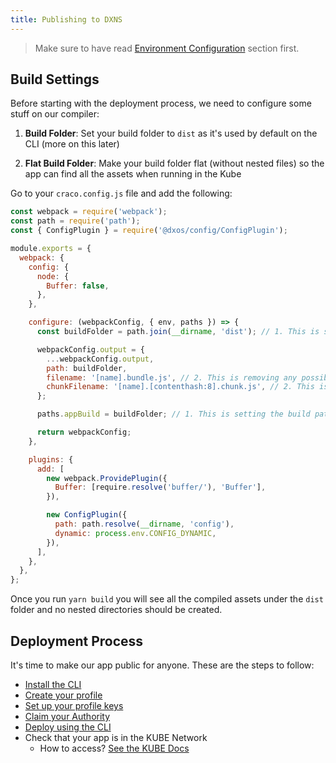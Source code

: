 ```yaml
---
title: Publishing to DXNS
---
```


> Make sure to have read [Environment Configuration](./configuration) section first.

## Build Settings

Before starting with the deployment process, we need to configure some stuff on our compiler:

1. **Build Folder**: Set your build folder to `dist` as it's used by default on the CLI (more on this later)

2. **Flat Build Folder**: Make your build folder flat (without nested files) so the app can find all the assets when running in the Kube

Go to your `craco.config.js` file and add the following:

```jsx:title=<root>/craco.config.js
const webpack = require('webpack');
const path = require('path');
const { ConfigPlugin } = require('@dxos/config/ConfigPlugin');

module.exports = {
  webpack: {
    config: {
      node: {
        Buffer: false,
      },
    },

    configure: (webpackConfig, { env, paths }) => {
      const buildFolder = path.join(__dirname, 'dist'); // 1. This is setting the build folder to `dist`

      webpackConfig.output = {
        ...webpackConfig.output,
        path: buildFolder,
        filename: '[name].bundle.js', // 2. This is removing any possible parent dir that webpack could add to the file
        chunkFilename: '[name].[contenthash:8].chunk.js', // 2. This is removing any possible parent dir that webpack could add to the file
      };

      paths.appBuild = buildFolder; // 1. This is setting the build path also on craco

      return webpackConfig;
    },

    plugins: {
      add: [
        new webpack.ProvidePlugin({
          Buffer: [require.resolve('buffer/'), 'Buffer'],
        }),

        new ConfigPlugin({
          path: path.resolve(__dirname, 'config'),
          dynamic: process.env.CONFIG_DYNAMIC,
        }),
      ],
    },
  },
};
```

Once you run `yarn build` you will see all the compiled assets under the `dist` folder and no nested directories should be created.

## Deployment Process

It's time to make our app public for anyone. These are the steps to follow:

- [Install the CLI](https://dxos-docs.netlify.app/cli/installation/)
- [Create your profile](https://dxos-docs.netlify.app/cli/profile-creation/)
- [Set up your profile keys](https://dxos-docs.netlify.app/cli/profile-keys-setup/)
- [Claim your Authority](https://dxos-docs.netlify.app/cli/profile-authority/)
- [Deploy using the CLI](https://dxos-docs.netlify.app/cli/cli-app/app-deployment/)
- Check that your app is in the KUBE Network
  - How to access? [See the KUBE Docs](https://dxos-docs.netlify.app/kube/console-access/)

